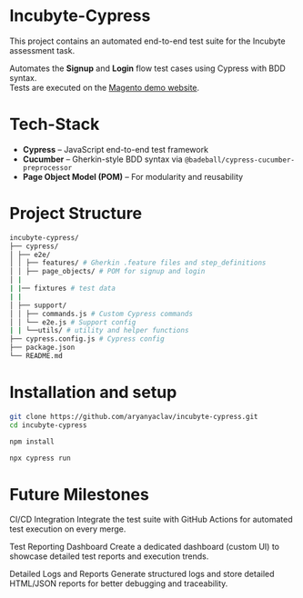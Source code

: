 # Incubyte-Cypress

This project contains an automated end-to-end test suite for the Incubyte assessment task.

Automates the **Signup** and **Login** flow test cases using Cypress with BDD syntax.  
Tests are executed on the [Magento demo website](https://magento.softwaretestingboard.com).


# Tech-Stack

- **Cypress** – JavaScript end-to-end test framework  
- **Cucumber** – Gherkin-style BDD syntax via `@badeball/cypress-cucumber-preprocessor`
- **Page Object Model (POM)** – For modularity and reusability


# Project Structure
```bash
incubyte-cypress/
├── cypress/
│ ├── e2e/
│ │ ├── features/ # Gherkin .feature files and step_definitions
│ │ ├── page_objects/ # POM for signup and login
│ |
| |── fixtures # test data 
| |
│ ├── support/
│ │ ├── commands.js # Custom Cypress commands
│ │ └── e2e.js # Support config
| | └──utils/ # utility and helper functions
├── cypress.config.js # Cypress config
├── package.json
└── README.md
```


# Installation and setup

```bash
git clone https://github.com/aryanyaclav/incubyte-cypress.git
cd incubyte-cypress

npm install

npx cypress run
```
# Future Milestones
CI/CD Integration
Integrate the test suite with GitHub Actions for automated test execution on every merge.

Test Reporting Dashboard
Create a dedicated dashboard (custom UI) to showcase detailed test reports and execution trends.

Detailed Logs and Reports
Generate structured logs and store detailed HTML/JSON reports for better debugging and traceability.

